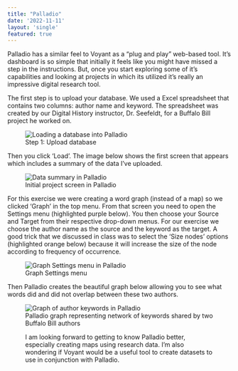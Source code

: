 ```yaml
---
title: "Palladio"
date: '2022-11-11'
layout: 'single'
featured: true
---
```


Palladio has a similar feel to Voyant as a “plug and play” web-based tool. It’s dashboard is so simple that initially it feels like you might have missed a step in the instructions. But, once you start exploring some of it’s capabilities and looking at projects in which its utilized it’s really an impressive digital research tool.

The first step is to upload your database. We used a Excel spreadsheet that contains two columns: author name and keyword. The spreadsheet was created by our Digital History instructor, Dr. Seefeldt, for a Buffalo Bill project he worked on.

<figure>
  <img src="/images/Palladio1.png" alt="Loading a database into Palladio">
  <figcaption>Step 1: Upload database</figcaption>
</figure>

Then you click ‘Load’. The image below shows the first screen that appears which includes a summary of the data I’ve uploaded.

<figure>
  <img src="/images/Palladio2.png" alt="Data summary in Palladio">
  <figcaption>Initial project screen in Palladio</figcaption>
</figure>

For this exercise we were creating a word graph (instead of a map) so we clicked ‘Graph’ in the top menu. From that screen you need to open the Settings menu (highlighted purple below). You then choose your Source and Target from their respective drop-down menus. For our exercise we choose the author name as the source and the keyword as the target. A good trick that we discussed in class was to select the ‘Size nodes’ options (highlighted orange below) because it will increase the size of the node according to frequency of occurrence.

<figure>
  <img src="/images/Palladio3.png" alt="Graph Settings menu in Palladio">
  <figcaption>Graph Settings menu</figcaption>
</figure>

Then Palladio creates the beautiful graph below allowing you to see what words did and did not overlap between these two authors.

<figure>
  <img src="/images/Palladio4.png" alt="Graph of author keywords in Palladio">
  <figcaption>Palladio graph representing network of keywords shared by two Buffalo Bill authors</figcaption>

I am looking forward to getting to know Palladio better, especially creating maps using research data. I’m also wondering if Voyant would be a useful tool to create datasets to use in conjunction with Palladio.  